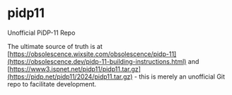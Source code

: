 # pidp11
Unofficial PiDP-11 Repo 

The ultimate source of truth is at [https://obsolescence.wixsite.com/obsolescence/pidp-11](https://obsolescence.dev/pidp-11-building-instructions.html) and [https://www3.ispnet.net/pidp11/pidp11.tar.gz](https://pidp.net/pidp11/2024/pidp11.tar.gz) - this is merely an unofficial Git repo to facilitate development.
